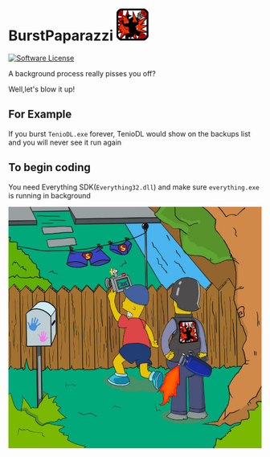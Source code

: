 # BurstPaparazzi ![icon](https://github.com/TyrealGray/BurstPaparazzi/blob/master/BurstPaparazzi/icon/tub.png)

[![Software License](https://img.shields.io/badge/license-GPLv2-brightgreen.svg)](LICENSE)

A background process really pisses you off?

Well,let's blow it up!

## For Example 
If you burst `TenioDL.exe` forever, TenioDL would show on the backups list and you will never see it run again 


## To begin coding
You need Everything SDK(`Everything32.dll`) and make sure `everything.exe` is running in background 

![Poster](https://raw.githubusercontent.com/TyrealGray/BurstPaparazzi/master/BurstPaparazzi/BurstPaparazzi.jpg)

